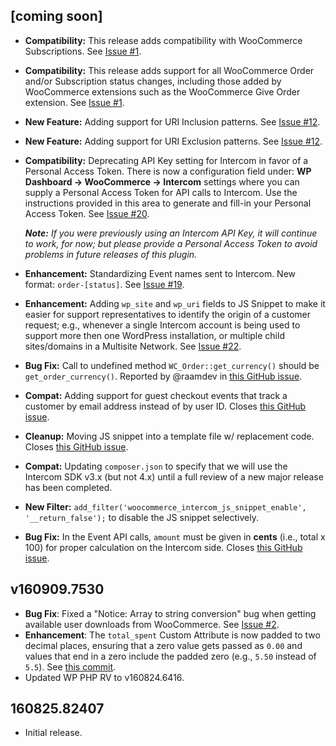 ## [coming soon]

- **Compatibility:** This release adds compatibility with WooCommerce Subscriptions. See [Issue #1](https://github.com/websharks/woocommerce-intercom-pro/issues/1).

- **Compatibility:** This release adds support for all WooCommerce Order and/or Subscription status changes, including those added by WooCommerce extensions such as the WooCommerce Give Order extension. See [Issue #1](https://github.com/websharks/woocommerce-intercom-pro/issues/1).

- **New Feature:** Adding support for URI Inclusion patterns. See [Issue #12](https://github.com/websharks/woocommerce-intercom-pro/issues/12).

- **New Feature:** Adding support for URI Exclusion patterns. See [Issue #12](https://github.com/websharks/woocommerce-intercom-pro/issues/12).

- **Compatibility:** Deprecating API Key setting for Intercom in favor of a Personal Access Token. There is now a configuration field under: **WP Dashboard → WooCommerce → Intercom** settings where you can supply a Personal Access Token for API calls to Intercom. Use the instructions provided in this area to generate and fill-in your Personal Access Token. See [Issue #20](https://github.com/websharks/woocommerce-intercom-pro/issues/20).

  _**Note:** If you were previously using an Intercom API Key, it will continue to work, for now; but please provide a Personal Access Token to avoid problems in future releases of this plugin._

- **Enhancement:** Standardizing Event names sent to Intercom. New format: `order-[status]`. See [Issue #19](https://github.com/websharks/woocommerce-intercom-pro/issues/19).

- **Enhancement:** Adding `wp_site` and `wp_uri` fields to JS Snippet to make it easier for support representatives to identify the origin of a customer request; e.g., whenever a single Intercom account is being used to support more then one WordPress installation, or multiple child sites/domains in a Multisite Network. See [Issue #22](https://github.com/websharks/woocommerce-intercom-pro/issues/22).

- **Bug Fix:** Call to undefined method `WC_Order::get_currency()` should be `get_order_currency()`. Reported by @raamdev in [this GitHub issue](https://github.com/websharks/woocommerce-intercom-pro/issues/4).

- **Compat:** Adding support for guest checkout events that track a customer by email address instead of by user ID. Closes [this GitHub issue](https://github.com/websharks/woocommerce-intercom-pro/issues/6).

- **Cleanup:** Moving JS snippet into a template file w/ replacement code. Closes [this GitHub issue](https://github.com/websharks/woocommerce-intercom-pro/issues/8).

- **Compat:** Updating `composer.json` to specify that we will use the Intercom SDK v3.x (but not 4.x) until a full review of a new major release has been completed.

- **New Filter:** `add_filter('woocommerce_intercom_js_snippet_enable', '__return_false');` to disable the JS snippet selectively.

- **Bug Fix:** In the Event API calls, `amount` must be given in **cents** (i.e., total x 100) for proper calculation on the Intercom side. Closes [this GitHub issue](https://github.com/websharks/woocommerce-intercom-pro/issues/17).

## v160909.7530

- **Bug Fix**: Fixed a "Notice: Array to string conversion" bug when getting available user downloads from WooCommerce. See [Issue #2](https://github.com/websharks/woocommerce-intercom-pro/issues/2).
- **Enhancement**: The `total_spent` Custom Attribute is now padded to two decimal places, ensuring that a zero value gets passed as `0.00` and values that end in a zero include the padded zero (e.g., `5.50` instead of `5.5`). See [this commit](https://github.com/websharks/woocommerce-intercom-pro/commit/86f8ac436b7f69dab348ab3a0b502284dfd3d121).
- Updated WP PHP RV to v160824.6416.

## 160825.82407

- Initial release.
